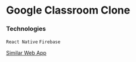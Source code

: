 # Google Classroom Clone

### Technologies

`React Native` `Firebase`

[Similar Web App](https://github.com/A7abhilash/google-classroom-clone)
